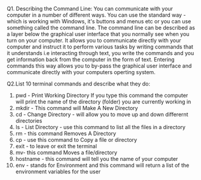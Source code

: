 Q1. Describing the Command Line:
You can communicate with your computer in a number of different ways. You can use the standard way - which is working with Windows, it's buttons and menus etc or you can use something called the command line. 
The command line can be described as a layer below the graphical user interface that you normally see when you turn on your computer.
It allows you to communicate directly with your computer and instruct it to perform various tasks by writing commands that it understands i.e interacting through text, you write the commands and you get information back from the computer in the form of text.
Entering commands this way allows you to by-pass the graphical user interface and communicate directly with your computers operting system.

Q2.List 10 terminal commands and describe what they do:
 1. pwd - Print Working Directory
 If you type this command the computer will print the name of the directory (folder) you are currently working in
 2. mkdir - This command will Make A New Directory
 3. cd - Change Directory - will allow you to move up and down differernt directories
 4. ls - List Directory - use this command to list all the files in a directory
 5. rm - this command Removes A Directory
 6. cp - use this command to Copy a file or directory
 7. exit - to leave or exit the terminal
 8. mv- this command Moves a file/directory
 9. hostname - this command will tell you the name of your computer
 10. env - stands for Environment and this command will return a list of the environment variables for the user
